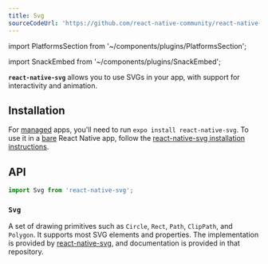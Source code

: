 ```yaml
---
title: Svg
sourceCodeUrl: 'https://github.com/react-native-community/react-native-svg'
---
```


import PlatformsSection from '~/components/plugins/PlatformsSection';

import SnackEmbed from '~/components/plugins/SnackEmbed';

**`react-native-svg`** allows you to use SVGs in your app, with support for interactivity and animation.

<PlatformsSection android emulator ios simulator web />

## Installation

For [managed](../../introduction/managed-vs-bare/#managed-workflow) apps, you'll need to run `expo install react-native-svg`. To use it in a [bare](../../introduction/managed-vs-bare/#bare-workflow) React Native app, follow the [react-native-svg installation instructions](https://github.com/react-native-community/react-native-svg).

## API

```js
import Svg from 'react-native-svg';
```

### `Svg`

A set of drawing primitives such as `Circle`, `Rect`, `Path`,
`ClipPath`, and `Polygon`. It supports most SVG elements and properties.
The implementation is provided by [react-native-svg](https://github.com/react-native-community/react-native-svg), and documentation is provided in that repository.

<SnackEmbed snackId="@charliecruzan/svgexample" />
